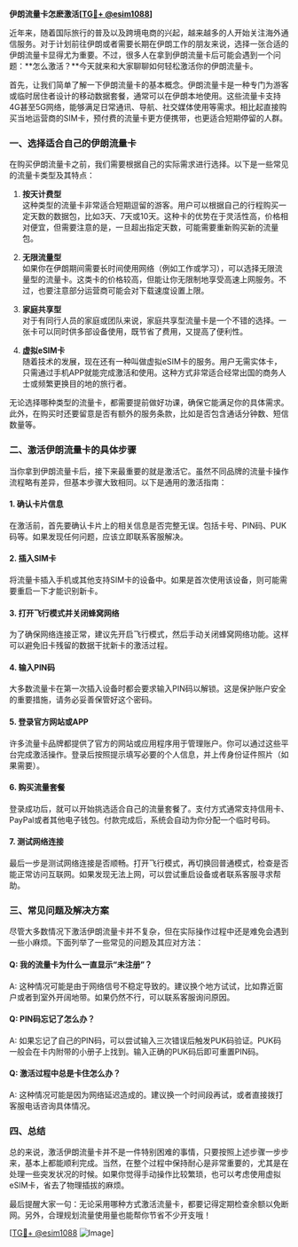 **伊朗流量卡怎麽激活[[TG💪+ @esim1088](https://t.me/s/esim1088)]**

近年来，随着国际旅行的普及以及跨境电商的兴起，越来越多的人开始关注海外通信服务。对于计划前往伊朗或者需要长期在伊朗工作的朋友来说，选择一张合适的伊朗流量卡显得尤为重要。不过，很多人在拿到伊朗流量卡后可能会遇到一个问题：**怎么激活？**今天就来和大家聊聊如何轻松激活你的伊朗流量卡。

首先，让我们简单了解一下伊朗流量卡的基本概念。伊朗流量卡是一种专门为游客或临时居住者设计的移动数据套餐，通常可以在伊朗本地使用。这些流量卡支持4G甚至5G网络，能够满足日常通讯、导航、社交媒体使用等需求。相比起直接购买当地运营商的SIM卡，预付费的流量卡更方便携带，也更适合短期停留的人群。

### **一、选择适合自己的伊朗流量卡**

在购买伊朗流量卡之前，我们需要根据自己的实际需求进行选择。以下是一些常见的流量卡类型及其特点：

1. **按天计费型**  
   这种类型的流量卡非常适合短期逗留的游客。用户可以根据自己的行程购买一定天数的数据包，比如3天、7天或10天。这种卡的优势在于灵活性高，价格相对便宜，但需要注意的是，一旦超出指定天数，可能需要重新购买新的流量包。

2. **无限流量型**  
   如果你在伊朗期间需要长时间使用网络（例如工作或学习），可以选择无限流量型的流量卡。这类卡的价格较高，但能让你无限制地享受高速上网服务。不过，也要注意部分运营商可能会对下载速度设置上限。

3. **家庭共享型**  
   对于有同行人员的家庭或团队来说，家庭共享型流量卡是一个不错的选择。一张卡可以同时供多部设备使用，既节省了费用，又提高了便利性。

4. **虚拟eSIM卡**  
   随着技术的发展，现在还有一种叫做虚拟eSIM卡的服务。用户无需实体卡，只需通过手机APP就能完成激活和使用。这种方式非常适合经常出国的商务人士或频繁更换目的地的旅行者。

无论选择哪种类型的流量卡，都需要提前做好功课，确保它能满足你的具体需求。此外，在购买时还要留意是否有额外的服务条款，比如是否包含通话分钟数、短信数量等。

### **二、激活伊朗流量卡的具体步骤**

当你拿到伊朗流量卡后，接下来最重要的就是激活它。虽然不同品牌的流量卡操作流程略有差异，但基本步骤大致相同。以下是通用的激活指南：

#### **1. 确认卡片信息**
   在激活前，首先要确认卡片上的相关信息是否完整无误。包括卡号、PIN码、PUK码等。如果发现任何问题，应该立即联系客服解决。

#### **2. 插入SIM卡**
   将流量卡插入手机或其他支持SIM卡的设备中。如果是首次使用该设备，则可能需要重启一下才能识别新卡。

#### **3. 打开飞行模式并关闭蜂窝网络**
   为了确保网络连接正常，建议先开启飞行模式，然后手动关闭蜂窝网络功能。这样可以避免旧卡残留的数据干扰新卡的激活过程。

#### **4. 输入PIN码**
   大多数流量卡在第一次插入设备时都会要求输入PIN码以解锁。这是保护账户安全的重要措施，请务必妥善保管好这个密码。

#### **5. 登录官方网站或APP**
   许多流量卡品牌都提供了官方的网站或应用程序用于管理账户。你可以通过这些平台完成激活操作。登录后按照提示填写必要的个人信息，并上传身份证件照片（如果需要）。

#### **6. 购买流量套餐**
   登录成功后，就可以开始挑选适合自己的流量套餐了。支付方式通常支持信用卡、PayPal或者其他电子钱包。付款完成后，系统会自动为你分配一个临时号码。

#### **7. 测试网络连接**
   最后一步是测试网络连接是否顺畅。打开飞行模式，再切换回普通模式，检查是否能正常访问互联网。如果发现无法上网，可以尝试重启设备或者联系客服寻求帮助。

### **三、常见问题及解决方案**

尽管大多数情况下激活伊朗流量卡并不复杂，但在实际操作过程中还是难免会遇到一些小麻烦。下面列举了一些常见的问题及其应对方法：

#### **Q: 我的流量卡为什么一直显示“未注册”？**
A: 这种情况可能是由于网络信号不稳定导致的。建议换个地方试试，比如靠近窗户或者到室外开阔地带。如果仍然不行，可以联系客服询问原因。

#### **Q: PIN码忘记了怎么办？**
A: 如果忘记了自己的PIN码，可以尝试输入三次错误后触发PUK码验证。PUK码一般会在卡内附带的小册子上找到。输入正确的PUK码后即可重置PIN码。

#### **Q: 激活过程中总是卡住怎么办？**
A: 这种情况可能是因为网络延迟造成的。建议换一个时间段再试，或者直接拨打客服电话咨询具体情况。

### **四、总结**

总的来说，激活伊朗流量卡并不是一件特别困难的事情，只要按照上述步骤一步步来，基本上都能顺利完成。当然，在整个过程中保持耐心是非常重要的，尤其是在处理一些突发状况的时候。如果你觉得手动操作比较繁琐，也可以考虑使用虚拟eSIM卡，省去了物理插拔的麻烦。

最后提醒大家一句：无论采用哪种方式激活流量卡，都要记得定期检查余额以免断网。另外，合理规划流量使用量也能帮你节省不少开支哦！

[[TG💪+ @esim1088](https://t.me/s/esim1088) ![Image](https://i.postimg.cc/4NQfJmqS/Snipaste-2025-05-13-00-14-12.png)]